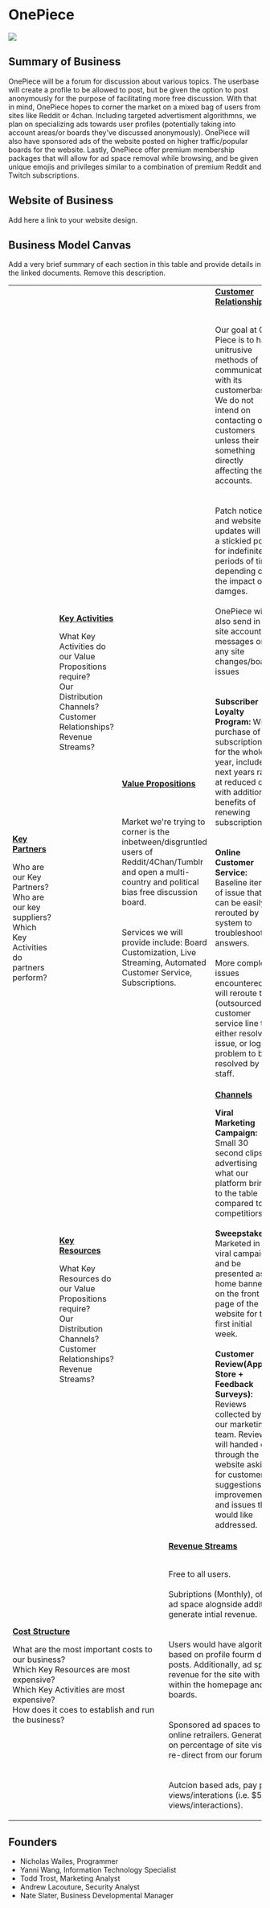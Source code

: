 # OnePiece
![](https://cdn.discordapp.com/attachments/730997183565791332/731015053696040972/My_Second_Greatest_Masterpeice_of_All_Time.jpg)

## Summary of Business
OnePiece will be a forum for discussion about various topics. The userbase will create a profile to be allowed to post, but be given the option to post anonymously for the purpose of facilitating more free discussion. With that in mind, OnePiece hopes to corner the market on a mixed bag of users from sites like Reddit or 4chan. Including targeted advertisment algorithmns, we plan on specializing ads towards user profiles (potentially taking into account areas/or boards they've discussed anonymously). OnePiece will also have sponsored ads of the website posted on higher traffic/popular boards for the website. Lastly, OnePiece offer premium membership packages that will allow for ad space removal while browsing, and be given unique emojis and privileges similar to a combination of premium Reddit and Twitch subscriptions.

## Website of Business
Add here a link to your website design.

## Business Model Canvas
Add a very brief summary of each section in this table and provide details in the linked documents. Remove this description.

<table>
  <tr>
    <td rowspan="2">
      <b><a href="Key_Partners.md">Key Partners</a></b>
      <p>Who are our Key Partners?<br>
      Who are our key suppliers?<br>
      Which Key Activities do partners perform?</p>
    </td>
    <td>
      <b><a href="Key_Activities.md">Key Activities</a></b>
      <p>What Key Activities do our Value Propositions require?<br>
      Our Distribution Channels?<br>
      Customer Relationships?<br>
      Revenue Streams?</p>
    </td>
    <td rowspan="2" colspan="2">
      <b><a href="Value_Propositions.md">Value Propositions</a></b>
      <p><br>
      <br>Market we're trying to corner is the inbetween/disgruntled users of Reddit/4Chan/Tumblr and open a multi-country and political bias free discussion board.</br><br>
      <br>Services we will provide include: Board Customization, Live Streaming, Automated Customer Service, Subscriptions.</br></p>
      <br><br><br><br><br>
    </td>
    <td>
      <b><a href="Customer_Relationships.md">Customer Relationships</a></b>
      <p><br>Our goal at One Piece is to have unitrusive methods of communication with its customerbase. We do not intend on contacting our customers unless their is something             directly affecting their accounts.</br><br>
         <br>Patch notices and website updates will be a stickied post for indefinite periods of time, depending on the impact of damges.</br>
         <br>OnePiece will also send in site account messages on any site changes/board issues</br><br>
         <br><b>Subscriber Loyalty Program:</b> With purchase of subscription for the whole year, include next years rate at reduced cost with additional benefits of renewing            subscription.</br><br>
         <br><b>Online Customer Service:</b> Baseline items of issue that can be easily rerouted by bot system to troubleshooting answers.</br>
         <br>More complex issues encountered will reroute to (outsourced) customer service line to either resolve issue, or log problem to be resolved by IT staff.</br></p>
    </td>
    <td rowspan="2">
      <b><a href="Customer_Segments.md">Customer Segments</a></b>
      <p>Demographic - 18-35 age range, 75% Male/ 25% Female<br>
      <p>Trying to be more accessible to the general public - more female friendly<br>
      <p> Open forum, corner the market on areas that facilitates free discussion.<br>
      <p>Potential opening for areas of the world more restrictive on speech, allows discourse free from persecution.<br>
       

  </tr>
  <tr>
    <td>
      <b><a href="Key_Resources.md">Key Resources</a></b>
      <p>What Key Resources do our Value Propositions require?<br>
      Our Distribution Channels?<br>
        Customer Relationships?<br>
        Revenue Streams?</p>
    </td>
    <td>
      <b><a href="Channels.md">Channels</a></b>
      <p><b>Viral Marketing Campaign:</b> Small 30 second clips advertising what our platform brings to the table compared to competitiors<br>
         <br><b>Sweepstakes:</b> Marketed in the viral campaign and be presented as a home banner on the front page of the website for the first initial week.<br>
           <br><b>Customer Review(App Store + Feedback Surveys):</b> Reviews collected by our marketing team. Reviews will handed out through the website asking for customer                suggestions on improvements and issues they would like addressed.</p>
    </td>
  </tr>
  <tr>
    <td colspan="3">
      <b><a href="Financial_Plan.md">Cost Structure</a></b>
      <p>What are the most important costs to our business?<br>
      Which Key Resources are most expensive?<br>
      Which Key Activities are most expensive?<br>
      How does it coes to establish and run the business?</p>
    </td>
    <td colspan="3">
      <b><a href="Financial_Plan.md">Revenue Streams</a></b>
      <p><br>Free to all users.</b><br>
      <br>Subriptions (Monthly), offering remvoal of ad space alognside additional benefits to generate intial revenue.</br><br>
      <br>Users would have algorithim generated ads based on profile fourm discussions and posts. Additionally, ad spaces to generate revenue for the site with sponsored ads           within the homepage and heavily trafficed boards.</br><br>
      <br>Sponsored ad spaces to be contracted with online retrailers. Generate revenue based on percentage of site visits/purchases from re-direct from our forum.</br><br>
      <br>Autcion based ads, pay per amount of views/interations (i.e. $5 per 1000 views/interactions).</br>
      </p>
    </td>
  </tr>
</table>

## Founders
<!-- Team members -->
* Nicholas Wailes, Programmer
* Yanni Wang, Information Technology Specialist
* Todd Trost, Marketing Analyst
* Andrew Lacouture, Security Analyst
* Nate Slater, Business Developmental Manager   
